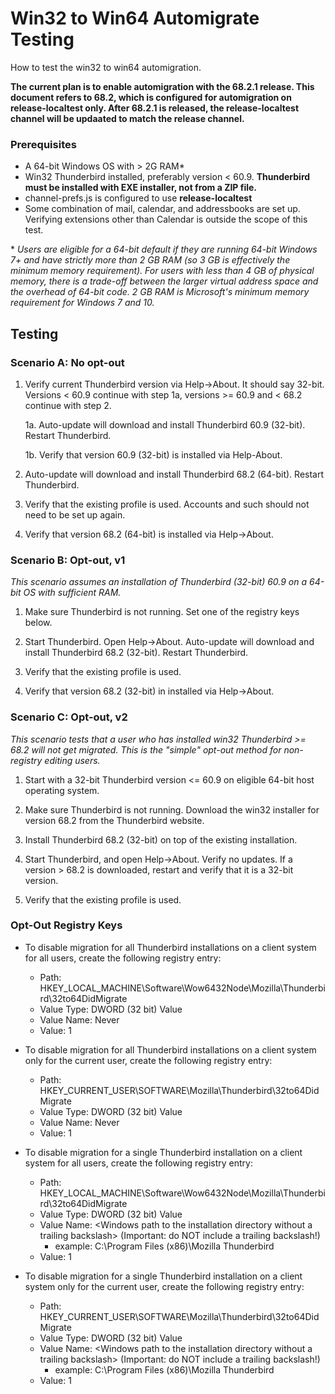 Win32 to Win64 Automigrate Testing
==================================

How to test the win32 to win64 automigration.

**The current plan is to enable automigration with the 68.2.1 release. This document refers to 68.2, which is configured for automigration on release-localtest only. After 68.2.1 is released, the release-localtest channel will be updaated to match the release channel.**

### Prerequisites

- A 64-bit Windows OS with > 2G RAM\*
- Win32 Thunderbird installed, preferably version < 60.9. **Thunderbird must be installed with EXE installer, not from a ZIP file.**
- channel-prefs.js is configured to use **release-localtest**
- Some combination of mail, calendar, and addressbooks are set up. Verifying extensions other than Calendar is outside the scope of this test.

\* *Users are eligible for a 64-bit default if they are running 64-bit Windows 7+ and have strictly more than 2 GB RAM (so 3 GB is effectively the minimum memory requirement). For users with less than 4 GB of physical memory, there is a trade-off between the larger virtual address space and the overhead of 64-bit code. 2 GB RAM is Microsoft's minimum memory requirement for Windows 7 and 10.*

## Testing

### Scenario A: No opt-out

1. Verify current Thunderbird version via Help->About. It should say 32-bit. Versions < 60.9 continue with step 1a, versions >= 60.9 and < 68.2 continue with step 2.

	1a. Auto-update will download and install Thunderbird 60.9 (32-bit). Restart Thunderbird.

	1b. Verify that version 60.9 (32-bit) is installed via Help-About.

1. Auto-update will download and install Thunderbird 68.2 (64-bit). Restart Thunderbird.

1. Verify that the existing profile is used. Accounts and such should not need to be set up again.

1. Verify that version 68.2 (64-bit) is installed via Help->About.


### Scenario B: Opt-out, v1

*This scenario assumes an installation of Thunderbird (32-bit) 60.9 on a 64-bit OS with sufficient RAM.*

1.  Make sure Thunderbird is not running. Set one of the registry keys below.

1.  Start Thunderbird. Open Help->About. Auto-update will download and install Thunderbird 68.2 (32-bit). Restart Thunderbird.

1. Verify that the existing profile is used.

1. Verify that version 68.2 (32-bit) in installed via Help->About.


### Scenario C: Opt-out, v2

*This scenario tests that a user who has installed win32 Thunderbird >= 68.2 will not get migrated. This is the "simple" opt-out method for non-registry editing users.*

1. Start with a 32-bit Thunderbird version <= 60.9 on eligible 64-bit host operating system.

1. Make sure Thunderbird is not running. Download the win32 installer for version 68.2 from the Thunderbird website.

1. Install Thunderbird 68.2 (32-bit) on top of the existing installation.

1. Start Thunderbird, and open Help->About. Verify no updates. If a version > 68.2 is downloaded, restart and verify that it is a 32-bit version.

1. Verify that the existing profile is used.


### Opt-Out Registry Keys

* To disable migration for all Thunderbird installations on a client system for all users, create the following registry entry:
	* Path: HKEY\_LOCAL\_MACHINE\Software\Wow6432Node\Mozilla\Thunderbird\32to64DidMigrate
	* Value Type: DWORD (32 bit) Value
	* Value Name: Never
	* Value: 1

* To disable migration for all Thunderbird installations on a client system only for the current user, create the following registry entry:
	* Path: HKEY\_CURRENT\_USER\SOFTWARE\Mozilla\Thunderbird\32to64DidMigrate
	* Value Type: DWORD (32 bit) Value
	* Value Name: Never
	* Value: 1

* To disable migration for a single Thunderbird installation on a client system for all users, create the following registry entry:
	* Path: HKEY\_LOCAL\_MACHINE\Software\Wow6432Node\Mozilla\Thunderbird\32to64DidMigrate
	* Value Type: DWORD (32 bit) Value
	* Value Name: \<Windows path to the installation directory without a trailing backslash> (Important: do NOT include a trailing backslash!)
		* example: C:\Program Files (x86)\Mozilla Thunderbird
	* Value: 1

* To disable migration for a single Thunderbird installation on a client system only for the current user, create the following registry entry:
	* Path: HKEY\_CURRENT\_USER\SOFTWARE\Mozilla\Thunderbird\32to64DidMigrate
	* Value Type: DWORD (32 bit) Value
	* Value Name: \<Windows path to the installation directory without a trailing backslash> (Important: do NOT include a trailing backslash!)
		* example: C:\Program Files (x86)\Mozilla Thunderbird
	* Value: 1